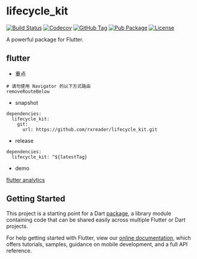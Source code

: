 # lifecycle_kit

[![Build Status](https://cloud.drone.io/api/badges/rxreader/lifecycle_kit/status.svg)](https://cloud.drone.io/rxreader/lifecycle_kit)
[![Codecov](https://codecov.io/gh/rxreader/lifecycle_kit/branch/master/graph/badge.svg)](https://codecov.io/gh/rxreader/lifecycle_kit)
[![GitHub Tag](https://img.shields.io/github/tag/rxreader/lifecycle_kit.svg)](https://github.com/rxreader/lifecycle_kit/releases)
[![Pub Package](https://img.shields.io/pub/v/lifecycle_kit.svg)](https://pub.dartlang.org/packages/lifecycle_kit)
[![License](https://img.shields.io/badge/License-Apache%202.0-blue.svg)](https://github.com/rxreader/lifecycle_kit/blob/master/LICENSE)

A powerful package for Flutter.

## flutter

* 重点

````
# 请勿使用 Navigator 的以下方式路由
removeRouteBelow
`````

* snapshot

````
dependencies:
  lifecycle_kit:
    git:
      url: https://github.com/rxreader/lifecycle_kit.git
````

* release

````
dependencies:
  lifecycle_kit: ^${latestTag}
````

* demo

[flutter analytics](https://github.com/v7lin/fake_analytics)

## Getting Started

This project is a starting point for a Dart
[package](https://flutter.dev/developing-packages/),
a library module containing code that can be shared easily across
multiple Flutter or Dart projects.

For help getting started with Flutter, view our 
[online documentation](https://flutter.dev/docs), which offers tutorials, 
samples, guidance on mobile development, and a full API reference.
